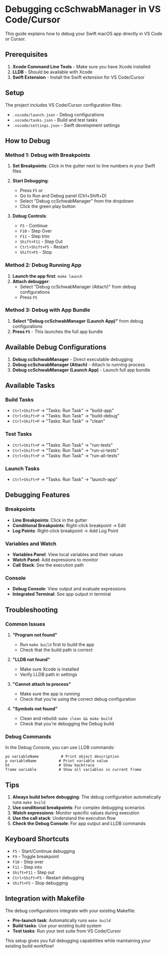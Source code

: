 # Debugging ccSchwabManager in VS Code/Cursor

This guide explains how to debug your Swift macOS app directly in VS Code or Cursor.

## Prerequisites

1. **Xcode Command Line Tools** - Make sure you have Xcode installed
2. **LLDB** - Should be available with Xcode
3. **Swift Extension** - Install the Swift extension for VS Code/Cursor

## Setup

The project includes VS Code/Cursor configuration files:
- `.vscode/launch.json` - Debug configurations
- `.vscode/tasks.json` - Build and test tasks
- `.vscode/settings.json` - Swift development settings

## How to Debug

### Method 1: Debug with Breakpoints

1. **Set Breakpoints**: Click in the gutter next to line numbers in your Swift files
2. **Start Debugging**: 
   - Press `F5` or
   - Go to Run and Debug panel (Ctrl+Shift+D)
   - Select "Debug ccSchwabManager" from the dropdown
   - Click the green play button

3. **Debug Controls**:
   - `F5` - Continue
   - `F10` - Step Over
   - `F11` - Step Into
   - `Shift+F11` - Step Out
   - `Ctrl+Shift+F5` - Restart
   - `Shift+F5` - Stop

### Method 2: Debug Running App

1. **Launch the app first**: `make launch`
2. **Attach debugger**:
   - Select "Debug ccSchwabManager (Attach)" from debug configurations
   - Press `F5`

### Method 3: Debug with App Bundle

1. **Select "Debug ccSchwabManager (Launch App)"** from debug configurations
2. **Press `F5`** - This launches the full app bundle

## Available Debug Configurations

1. **Debug ccSchwabManager** - Direct executable debugging
2. **Debug ccSchwabManager (Attach)** - Attach to running process
3. **Debug ccSchwabManager (Launch App)** - Launch full app bundle

## Available Tasks

### Build Tasks
- `Ctrl+Shift+P` → "Tasks: Run Task" → "build-app"
- `Ctrl+Shift+P` → "Tasks: Run Task" → "build-debug"
- `Ctrl+Shift+P` → "Tasks: Run Task" → "clean"

### Test Tasks
- `Ctrl+Shift+P` → "Tasks: Run Task" → "run-tests"
- `Ctrl+Shift+P` → "Tasks: Run Task" → "run-ui-tests"
- `Ctrl+Shift+P` → "Tasks: Run Task" → "run-all-tests"

### Launch Tasks
- `Ctrl+Shift+P` → "Tasks: Run Task" → "launch-app"

## Debugging Features

### Breakpoints
- **Line Breakpoints**: Click in the gutter
- **Conditional Breakpoints**: Right-click breakpoint → Edit
- **Log Points**: Right-click breakpoint → Add Log Point

### Variables and Watch
- **Variables Panel**: View local variables and their values
- **Watch Panel**: Add expressions to monitor
- **Call Stack**: See the execution path

### Console
- **Debug Console**: View output and evaluate expressions
- **Integrated Terminal**: See app output in terminal

## Troubleshooting

### Common Issues

1. **"Program not found"**
   - Run `make build` first to build the app
   - Check that the build path is correct

2. **"LLDB not found"**
   - Make sure Xcode is installed
   - Verify LLDB path in settings

3. **"Cannot attach to process"**
   - Make sure the app is running
   - Check that you're using the correct debug configuration

4. **"Symbols not found"**
   - Clean and rebuild: `make clean && make build`
   - Check that you're debugging the Debug build

### Debug Commands

In the Debug Console, you can use LLDB commands:
```lldb
po variableName          # Print object description
p variableName          # Print variable value
bt                      # Show backtrace
frame variable          # Show all variables in current frame
```

## Tips

1. **Always build before debugging**: The debug configuration automatically runs `make build`
2. **Use conditional breakpoints**: For complex debugging scenarios
3. **Watch expressions**: Monitor specific values during execution
4. **Use the call stack**: Understand the execution flow
5. **Check the Debug Console**: For app output and LLDB commands

## Keyboard Shortcuts

- `F5` - Start/Continue debugging
- `F9` - Toggle breakpoint
- `F10` - Step over
- `F11` - Step into
- `Shift+F11` - Step out
- `Ctrl+Shift+F5` - Restart debugging
- `Shift+F5` - Stop debugging

## Integration with Makefile

The debug configurations integrate with your existing Makefile:
- **Pre-launch task**: Automatically runs `make build`
- **Build tasks**: Use your existing build system
- **Test tasks**: Run your test suite from VS Code/Cursor

This setup gives you full debugging capabilities while maintaining your existing build workflow! 